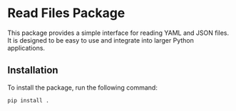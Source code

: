 # Read Files Package

This package provides a simple interface for reading YAML and JSON files. It is designed to be easy to use and integrate into larger Python applications.

## Installation

To install the package, run the following command:

```bash
pip install .
